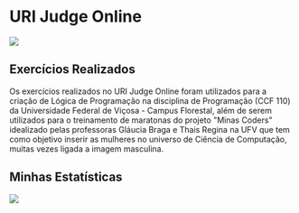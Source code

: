 # URI Judge Online

![](<https://1.bp.blogspot.com/-kJ74_dwggUw/WSmJ95qkrEI/AAAAAAAAE-I/RjRHjoxMxgYgPUr4LaVxvrXTv3jCCjibQCLcB/s320/uri.png>)

## Exercícios Realizados

Os exercícios realizados no URI Judge Online foram utilizados para a criação de Lógica de Programação na disciplina de Programação (CCF 110) da Universidade Federal de Viçosa - Campus Florestal, além de serem utilizados para o treinamento de maratonas do projeto "Minas Coders" idealizado pelas professoras Gláucia Braga e Thais Regina na UFV que tem como objetivo inserir as mulheres no universo de Ciência de Computação, muitas vezes ligada a imagem masculina.

## Minhas Estatísticas

![](<https://i.pinimg.com/originals/47/da/5f/47da5f566b987e99b5fac9442b4a8186.png>)

